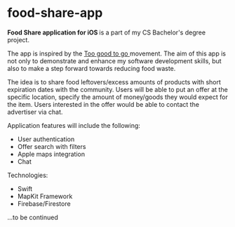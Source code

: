# food-share-app
<b>Food Share application for iOS </b> is a part of my CS Bachelor's degree project.

The app is inspired by the <a href ="https://toogoodtogo.org/en/movement"> Too good to go </a> movement. The aim of this app is not only to demonstrate and enhance my software development skills, but also to make a step forward towards reducing food waste. 

The idea is to share food leftovers/excess amounts of products with short expiration dates with the community. Users will be able to put an offer at the specific location, specify the amount of money/goods they would expect for the item. Users interested in the offer would be able to contact the advertiser via chat. 

Application features will include the following:
<ul>
  <li> User authentication </li>
  <li> Offer search with filters </li>
  <li> Apple maps integration </li>
  <li> Chat </li>
</ul>

Technologies:
<ul>
  <li> Swift </li>
  <li> MapKit Framework</li>
  <li> Firebase/Firestore </li>
</ul>


...to be continued


